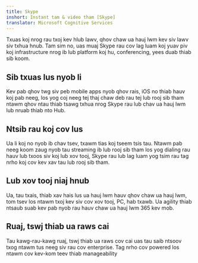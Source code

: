 ```yaml
---
title: Skype
inshort: Instant tam & video tham [Skype]
translator: Microsoft Cognitive Services
---
```


Txuas koj nrog rau txoj kev hlub lawv, qhov chaw ua hauj lwm kev siv lawv siv txhua hnub. Tam sim no, uas muaj Skype rau cov lag luam koj yuav piv koj infrastructure nrog ib lub platform koj hu, conferencing, yees duab thiab sib koom. 

## Sib txuas lus nyob li
Kev pab qhov twg siv peb mobile apps nyob qhov rais, iOS no thiab hauv koj pab neeg, los yog coj neeg tej thaj chaw deb rau tej lub rooj sib tham ntawm qhov ntau thiab tsawg txhua nrog Skype rau lub chav ua hauj lwm lub nruab thiab nto Hub.

## Ntsib rau koj cov lus
Ua li koj no nyob ib chav tsev, txawm tias koj tseem tsis tau. Ntawm pab neeg koom zaug nyob tau streaming ib lub rooj sib tham los yog dialing rau hauv lub txoos siv koj lub xov tooj, Skype rau lub lag luam yog tsim rau tag nrho koj cov kev xav tau lub rooj sib tham. 

## Lub xov tooj niaj hnub
Ua, tau txais, thiab xav hais lus ua hauj lwm hauv qhov chaw ua hauj lwm, tom tsev los ntawm txoj kev siv cov xov tooj, PC, hab txawb. Ua agility thiab ntsaub suab kev pab nyob rau hauv chaw ua hauj lwm 365 kev mob. 

## Ruaj, tswj thiab ua raws cai
Tau kawg-rau-kawg ruaj, tswj thiab ua raws cov cai uas tau saib ntsoov txog ntawm tus neeg siv rau cov enterprise. Tag nrho cov powered los ntawm cov kev-kom teev thiab manageability 



